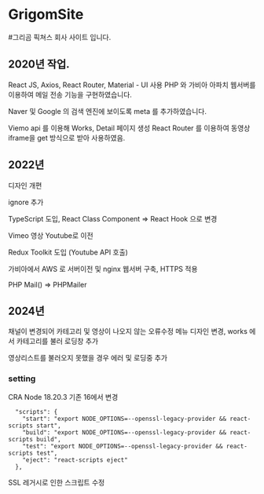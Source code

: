 # GrigomSite
#그리곰 픽쳐스 회사 사이트 입니다.

## 2020년 작업.

React JS, Axios, React Router, Material - UI 사용
PHP 와 가비아 아파치 웹서버를 이용하여 메일 전송 기능을 구현하였습니다.

Naver 및 Google 의 검색 엔진에 보이도록 meta 를 추가하였습니다.

Viemo api 를 이용해 Works, Detail 페이지 생성
React Router 를 이용하여 동영상 iframe을 get 방식으로 받아 사용하였음.

## 2022년

디자인 개편

ignore 추가 

TypeScript 도입, React Class Component => React Hook 으로 변경

Vimeo 영상 Youtube로 이전

Redux Toolkit 도입 (Youtube API 호출)

가비아에서 AWS 로 서버이전 및 nginx 웹서버 구축, HTTPS 적용

PHP Mail() => PHPMailer 

## 2024년

채널이 변경되어 카테고리 및 영상이 나오지 않는 오류수정
메뉴 디자인 변경, works 에서 카테고리를 불러 로딩창 추가

영상리스트를 불러오지 못했을 경우 에러 및 로딩중 추가




### setting 

CRA
Node 18.20.3 기존 16에서 변경

```
  "scripts": {
    "start": "export NODE_OPTIONS=--openssl-legacy-provider && react-scripts start",
    "build": "export NODE_OPTIONS=--openssl-legacy-provider && react-scripts build",
    "test": "export NODE_OPTIONS=--openssl-legacy-provider && react-scripts test",
    "eject": "react-scripts eject"
  },
```
SSL 레거시로 인한 스크립트 수정
